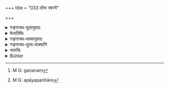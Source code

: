+++
title = "033 लोभः स्वप्नो"

+++

<details><summary>गङ्गानथ-मूलानुवादः</summary>

Avarice, drowsiness, irresolution, cruelty, disbelief, bad character, habit of begging, and inattentiveness are the characteristics of the quality of ‘Tamas.’—(33)
</details>

<details><summary>मेधातिथिः</summary>

धनादिषु रागो **लोभः** । **क्रौर्यं** स्वल्पे ऽपराधे वैरानुबन्धः । **नास्तिक्यं** प्रमादता । **भिन्नवृत्तिता** शीलभ्रंशः । चग्रहणेन[^८२] शिष्टविगर्हणा । **याचिष्णुता** याचकत्वं तच्छीलता । **प्रमादो** ऽनवधानं धर्मादिष्व् अपायपरिहारेष्व्[^८३] अनादरः । **स्वप्नो** **ऽधृतिर्** इति नञ्प्रश्लेषः ॥ १२.३३ ॥


[^८३]:
     M G: apāyaparihāre


[^८२]:
     M G: gaṇanaṃ
</details>

<details><summary>गङ्गानथ-भाष्यानुवादः</summary>

‘*Avarice*’—longing for possessing riches and other things.

‘*Cruelty*’—taking offence at even a slight fault.

‘*Disbelief*’—recklessness.

‘*Bad character*’—loss of character.

The particle ‘*ca*’ implies ‘disrespect for elders.’

‘*Habit of begging*’—being addicted to soliciting favours.

‘*Inattentiveness*’—carelessness; want of attention to the performance
of duties and to the avoidance of failure.

Between ‘*svapno*’ and ‘*dhṛtiḥ*,’ an ‘*a*’ is understood.—(33)
</details>

<details><summary>गङ्गानथ-तुल्य-वाक्यानि</summary>

**(verses 12.32-51)  
**

See Comparative notes for [Verse
12.32].
</details>

<details><summary>भारुचिः</summary>

सत्त्वादीनां त्रिभिः श्लोकैः फलोदयो ऽयम् उच्यते ॥ १२.३१–३३ ॥
</details>

<details><summary>Bühler</summary>

033	Covetousness, sleepiness, pusillanimity, cruelty, atheism, leading an evil life, a habit of soliciting favours, and inattentiveness, are the marks of the quality of Darkness.
</details>
